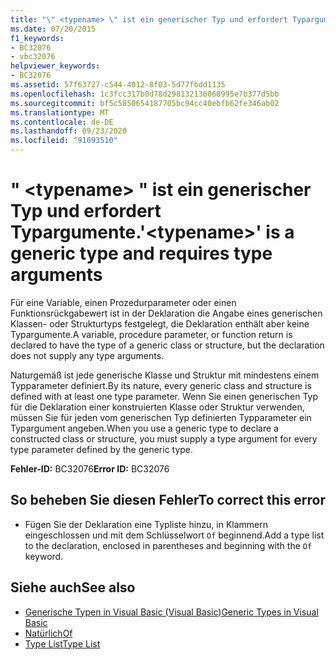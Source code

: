 ```yaml
---
title: "\" <typename> \" ist ein generischer Typ und erfordert Typargumente."
ms.date: 07/20/2015
f1_keywords:
- BC32076
- vbc32076
helpviewer_keywords:
- BC32076
ms.assetid: 57f63727-c544-4012-8f03-5d77fbdd1135
ms.openlocfilehash: 1c3fcc317b0d78d298132136068995e7b377d5bb
ms.sourcegitcommit: bf5c5850654187705bc94cc40ebfb62fe346ab02
ms.translationtype: MT
ms.contentlocale: de-DE
ms.lasthandoff: 09/23/2020
ms.locfileid: "91093510"
---
```

# <a name="typename-is-a-generic-type-and-requires-type-arguments"></a><span data-ttu-id="906bb-102">" \<typename> " ist ein generischer Typ und erfordert Typargumente.</span><span class="sxs-lookup"><span data-stu-id="906bb-102">'\<typename>' is a generic type and requires type arguments</span></span>

<span data-ttu-id="906bb-103">Für eine Variable, einen Prozedurparameter oder einen Funktionsrückgabewert ist in der Deklaration die Angabe eines generischen Klassen- oder Strukturtyps festgelegt, die Deklaration enthält aber keine Typargumente.</span><span class="sxs-lookup"><span data-stu-id="906bb-103">A variable, procedure parameter, or function return is declared to have the type of a generic class or structure, but the declaration does not supply any type arguments.</span></span>  
  
 <span data-ttu-id="906bb-104">Naturgemäß ist jede generische Klasse und Struktur mit mindestens einem Typparameter definiert.</span><span class="sxs-lookup"><span data-stu-id="906bb-104">By its nature, every generic class and structure is defined with at least one type parameter.</span></span> <span data-ttu-id="906bb-105">Wenn Sie einen generischen Typ für die Deklaration einer konstruierten Klasse oder Struktur verwenden, müssen Sie für jeden vom generischen Typ definierten Typparameter ein Typargument angeben.</span><span class="sxs-lookup"><span data-stu-id="906bb-105">When you use a generic type to declare a constructed class or structure, you must supply a type argument for every type parameter defined by the generic type.</span></span>  
  
 <span data-ttu-id="906bb-106">**Fehler-ID:** BC32076</span><span class="sxs-lookup"><span data-stu-id="906bb-106">**Error ID:** BC32076</span></span>  
  
## <a name="to-correct-this-error"></a><span data-ttu-id="906bb-107">So beheben Sie diesen Fehler</span><span class="sxs-lookup"><span data-stu-id="906bb-107">To correct this error</span></span>  
  
- <span data-ttu-id="906bb-108">Fügen Sie der Deklaration eine Typliste hinzu, in Klammern eingeschlossen und mit dem Schlüsselwort `Of` beginnend.</span><span class="sxs-lookup"><span data-stu-id="906bb-108">Add a type list to the declaration, enclosed in parentheses and beginning with the `Of` keyword.</span></span>  
  
## <a name="see-also"></a><span data-ttu-id="906bb-109">Siehe auch</span><span class="sxs-lookup"><span data-stu-id="906bb-109">See also</span></span>

- [<span data-ttu-id="906bb-110">Generische Typen in Visual Basic (Visual Basic)</span><span class="sxs-lookup"><span data-stu-id="906bb-110">Generic Types in Visual Basic</span></span>](../programming-guide/language-features/data-types/generic-types.md)
- [<span data-ttu-id="906bb-111">Natürlich</span><span class="sxs-lookup"><span data-stu-id="906bb-111">Of</span></span>](../language-reference/statements/of-clause.md)
- [<span data-ttu-id="906bb-112">Type List</span><span class="sxs-lookup"><span data-stu-id="906bb-112">Type List</span></span>](../language-reference/statements/type-list.md)
